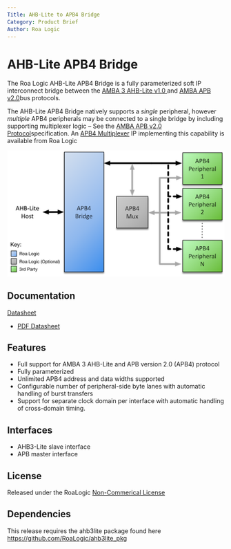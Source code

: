 ```yaml
---
Title: AHB-Lite to APB4 Bridge
Category: Product Brief
Author: Roa Logic
---
```


# AHB-Lite APB4 Bridge

The Roa Logic AHB-Lite APB4 Bridge is a fully parameterized soft IP interconnect bridge between the [AMBA 3 AHB-Lite v1.0 ](http://infocenter.arm.com/help/index.jsp?topic=/com.arm.doc.ihi0024c/index.html)and [AMBA APB v2.0](http://infocenter.arm.com/help/topic/com.arm.doc.ihi0024c/index.html)bus protocols.

The AHB-Lite APB4 Bridge natively supports a *single* peripheral, however *multiple* APB4 peripherals may be connected to a single bridge by including supporting multiplexer logic – See the [AMBA APB v2.0 Protocol](http://infocenter.arm.com/help/topic/com.arm.doc.ihi0024c/index.html)specification. An [APB4 Multiplexer](https://roalogic.com/portfolio/apb4-multiplexer/) IP implementing this capability is available from Roa Logic

![apb4-bridge-sys](assets/img/apb4-bridge-sys.png)

## Documentation

[Datasheet](DATASHEET.md)
- [PDF Datasheet](docs/anb3lite_apb_bridge_datasheet.pdf)

## Features

- Full support for AMBA 3 AHB-Lite and APB version 2.0 (APB4) protocol
- Fully parameterized
- Unlimited APB4 address and data widths supported
- Configurable number of peripheral-side byte lanes with automatic handling of burst transfers
- Support for separate clock domain per interface with automatic handling of cross-domain timing.

## Interfaces
- AHB3-Lite slave interface
- APB master interface

## License

Released under the RoaLogic [Non-Commerical License](/LICENSE.md)

## Dependencies
This release requires the ahb3lite package found here https://github.com/RoaLogic/ahb3lite_pkg
